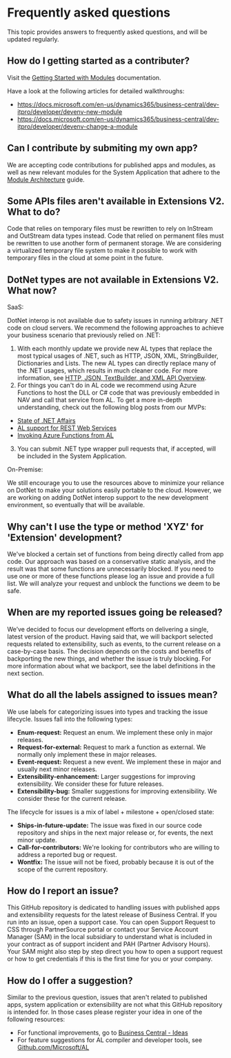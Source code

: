 # Frequently asked questions
This topic provides answers to frequently asked questions, and will be updated regularly.

## How do I getting started as a contributer?
 Visit the [Getting Started with Modules](https://docs.microsoft.com/en-us/dynamics365/business-central/dev-itpro/developer/devenv-getting-started) documentation. 

Have a look at the following articles for detailed walkthroughs:
* https://docs.microsoft.com/en-us/dynamics365/business-central/dev-itpro/developer/devenv-new-module
* https://docs.microsoft.com/en-us/dynamics365/business-central/dev-itpro/developer/devenv-change-a-module

## Can I contribute by submiting my own app?
We are accepting code contributions for published apps and modules, as well as new relevant modules for the System Application that adhere to the [Module Architecture](https://docs.microsoft.com/en-us/dynamics365/business-central/dev-itpro/developer/devenv-blueprint) guide.
 
## Some APIs files aren't available in Extensions V2. What to do?
Code that relies on temporary files must be rewritten to rely on InStream and OutStream data types instead. Code that relied on permanent files must be rewritten to use another form of permanent storage.
We are considering a virtualized temporary file system to make it possible to work with temporary files in the cloud at some point in the future.

## DotNet types are not available in Extensions V2. What now?
SaaS:  

DotNet interop is not available due to safety issues in running arbitrary .NET code on cloud servers. We recommend the following approaches to achieve your business scenario that previously relied on .NET:
1. With each monthly update we provide new AL types that replace the most typical usages of .NET, such as HTTP, JSON, XML, StringBuilder, Dictionaries and Lists. The new AL types can directly replace many of the .NET usages, which results in much cleaner code. For more information, see [HTTP, JSON, TextBuilder, and XML API Overview](https://docs.microsoft.com/en-us/dynamics365/business-central/dev-itpro/developer/devenv-restapi-overview).  
2. For things you can't do in AL code we recommend using Azure Functions to host the DLL or C# code that was previously embedded in NAV and call that service from AL. To get a more in-depth understanding, check out the following blog posts from our MVPs:  

* [State of .NET Affairs](http://vjeko.com/state-net-affairs/)  
* [AL support for REST Web Services](http://www.kauffmann.nl/2017/06/24/al-support-for-rest-web-services/)  
* [Invoking Azure Functions from AL](http://vjeko.com/invoking-azure-functions-al/)  

3. You can submit .NET type wrapper pull requests that, if accepted, will be included in the System Application. 

On-Premise:  

We still encourage you to use the resources above to minimize your reliance on DotNet to make your solutions easily portable to the cloud. However, we are working on adding DotNet interop support to the new development environment, so eventually that will be available.

## Why can't I use the type or method 'XYZ' for 'Extension' development?
We've blocked a certain set of functions from being directly called from app code. Our approach was based on a conservative static analysis, and the result was that some functions are unnecessarily blocked. If you need to use one or more of these functions please log an issue and provide a full list. We will analyze your request and unblock the functions we deem to be safe.

## When are my reported issues going be released?
We’ve decided to focus our development efforts on delivering a single, latest version of the product. Having said that, we will backport selected requests related to extensibility, such as events, to the current release on a case-by-case basis. The decision depends on the costs and benefits of backporting the new things, and whether the issue is truly blocking. For more information about what we backport, see the label definitions in the next section.

## What do all the labels assigned to issues mean?
We use labels for categorizing issues into types and tracking the issue lifecycle. Issues fall into the following types:

* **Enum-request:** Request an enum. We implement these only in major releases.
* **Request-for-external:** Request to mark a function as external. We normally only implement these in major releases.
* **Event-request:** Request a new event. We implement these in major and usually next minor releases.
* **Extensibility-enhancement:** Larger suggestions for improving extensibility. We consider these for future releases.
* **Extensibility-bug:** Smaller suggestions for improving extensibility. We consider these for the current release.

The lifecycle for issues is a mix of label + milestone + open/closed state:

* **Ships-in-future-update:** The issue was fixed in our source code repository and ships in the next major release or, for events, the next minor update.
* **Call-for-contributors:** We're looking for contributors who are willing to address a reported bug or request.
* **Wontfix:** The issue will not be fixed, probably because it is out of the scope of the current repository.

## How do I report an issue?
This GitHub repository is dedicated to handling issues with published apps and extensibility requests for the latest release of Business Central. If you run into an issue, open a support case. You can open Support Request to CSS through PartnerSource portal or contact your Service Account Manager (SAM) in the local subsidiary to understand what is included in your contract as of support incident and PAH (Partner Advisory Hours). Your SAM might also step by step direct you how to open a support request or how to get credentials if this is the first time for you or your company.

## How do I offer a suggestion?
Similar to the previous question, issues that aren't related to published apps, system application or extensibility are not what this GitHub repository is intended for. In those cases please register your idea in one of the following resources:  

* For functional improvements, go to [Business Central - Ideas](https://experience.dynamics.com/ideas/list/?forum=e288ef32-82ed-e611-8101-5065f38b21f1)  
* For feature suggestions for AL compiler and developer tools, see [Github.com/Microsoft/AL](https://github.com/Microsoft/AL/issues)  
